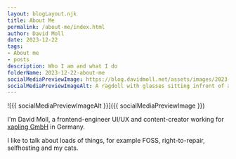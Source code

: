 ```yaml
---
layout: blogLayout.njk
title: About Me
permalink: /about-me/index.html
author: David Moll
date: 2023-12-22
tags:
- About me
- posts
description: Who I am and what I do
folderName: 2023-12-22-about-me
socialMediaPreviewImage: https://blog.davidmoll.net/assets/images/2023-12-22-about-me/cover.png
socialMediaPreviewImageAlt: A ragdoll with glasses sitting infront of a laptop
---
```


![{{ socialMediaPreviewImageAlt }}]({{ socialMediaPreviewImage }})

I'm David Moll, a frontend-engineer UI/UX and content-creator working for [xapling GmbH](https://xapling.de) in Germany.

I like to talk about loads of things, for example FOSS, right-to-repair, selfhosting and my cats. 